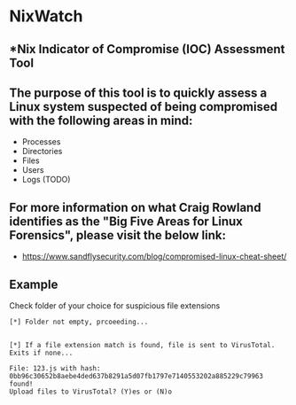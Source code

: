 # NixWatch

## *Nix Indicator of Compromise (IOC) Assessment Tool

## The purpose of this tool is to quickly assess a Linux system suspected of being compromised with the following areas in mind:

- Processes
- Directories
- Files
- Users
- Logs (TODO)

## For more information on what Craig Rowland identifies as the "Big Five Areas for Linux Forensics", please visit the below link:

- https://www.sandflysecurity.com/blog/compromised-linux-cheat-sheet/

## Example

Check folder of your choice for suspicious file extensions
```
[*] Folder not empty, prcoeeding...


[*] If a file extension match is found, file is sent to VirusTotal. Exits if none...

File: 123.js with hash: 0bb96c30652b8aebe4ded637b8291a5d07fb1797e7140553202a885229c79963 found!
Upload files to VirusTotal? (Y)es or (N)o
```

